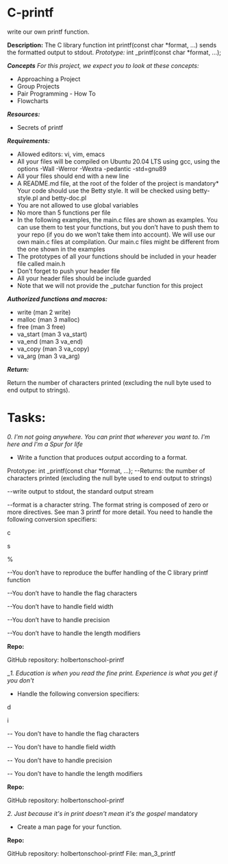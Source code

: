 # C-printf
write our own printf function.

**Description:**
The C library function int printf(const char *format, ...) sends the formatted output to stdout.
_Prototype:_ int _printf(const char *format, ...);
 
**_Concepts_**
_For this project, we expect you to look at these concepts:_

* Approaching a Project
* Group Projects
* Pair Programming - How To
* Flowcharts

**_Resources:_**

* Secrets of printf

**_Requirements:_**

* Allowed editors: vi, vim, emacs
* All your files will be compiled on Ubuntu 20.04 LTS using gcc, using the options -Wall -Werror -Wextra -pedantic -std=gnu89
* All your files should end with a new line
* A README.md file, at the root of the folder of the project is mandatory* Your code should use the Betty style. It will be checked using betty-style.pl and betty-doc.pl
* You are not allowed to use global variables
* No more than 5 functions per file
* In the following examples, the main.c files are shown as examples. You can use them to test your functions, but you don’t have to push them to your repo (if you do we won’t take them into account). We will use our own main.c files at compilation. Our main.c files might be different from the one shown in the examples
* The prototypes of all your functions should be included in your header file called main.h
* Don’t forget to push your header file
* All your header files should be include guarded
* Note that we will not provide the _putchar function for this project

**_Authorized functions and macros:_**

* write (man 2 write)
* malloc (man 3 malloc)
* free (man 3 free)
* va_start (man 3 va_start)
* va_end (man 3 va_end)
* va_copy (man 3 va_copy)
* va_arg (man 3 va_arg)

**_Return:_**

Return the number of characters printed (excluding the null byte used to end output to strings).

# **Tasks:**

_0. I'm not going anywhere. You can print that wherever you want to. I'm here and I'm a Spur for life_

* Write a function that produces output according to a format.

 Prototype: int _printf(const char *format, ...);
 --Returns: the number of characters printed (excluding the null byte used to end output to strings)

 --write output to stdout, the standard output stream
 
 --format is a character string. The format string is composed of zero or more directives. See man 3 printf for more detail. You need to handle the following conversion specifiers:
 
c

s

%

 --You don’t have to reproduce the buffer handling of the C library printf function
 
 --You don’t have to handle the flag characters
 
 --You don’t have to handle field width
 
 --You don’t have to handle precision
 
 --You don’t have to handle the length modifiers
 
 **Repo:**

GitHub repository: holbertonschool-printf
 

__1. Education is when you read the fine print. Experience is what you get if you don't_

* Handle the following conversion specifiers:

d

i

-- You don’t have to handle the flag characters

-- You don’t have to handle field width

-- You don’t have to handle precision

-- You don’t have to handle the length modifiers

**Repo:**

GitHub repository: holbertonschool-printf

_2. Just because it's in print doesn't mean it's the gospel_
mandatory

* Create a man page for your function.

**Repo:**

GitHub repository: holbertonschool-printf
File: man_3_printf
